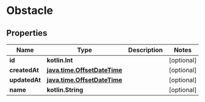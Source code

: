 
# Obstacle

## Properties
| Name | Type | Description | Notes |
| ------------ | ------------- | ------------- | ------------- |
| **id** | **kotlin.Int** |  |  [optional] |
| **createdAt** | [**java.time.OffsetDateTime**](java.time.OffsetDateTime.md) |  |  [optional] |
| **updatedAt** | [**java.time.OffsetDateTime**](java.time.OffsetDateTime.md) |  |  [optional] |
| **name** | **kotlin.String** |  |  [optional] |



